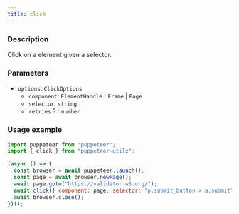```yaml
---
title: click
---
```


### Description

Click on a element given a selector.

### Parameters

- `options`: `ClickOptions`
  - `component`: `ElementHandle` | `Frame` | `Page`
  - `selector`: `string`
  - `retries` ? : `number`

### Usage example

```js
import puppeteer from "puppeteer";
import { click } from "puppeteer-utilz";

(async () => {
  const browser = await puppeteer.launch();
  const page = await browser.newPage();
  await page.goto("https://validator.w3.org/");
  await click({ component: page, selector: "p.submit_button > a.submit" });
  await browser.close();
})();
```

